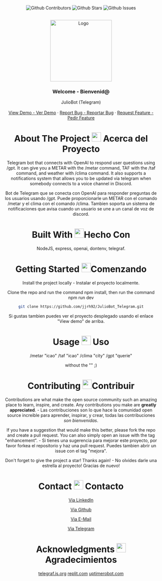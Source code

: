 <br />

<div align="center">

![Github Contributors](https://img.shields.io/github/contributors/jjrh92/JulioBot_Telegram)
![Github Stars](https://img.shields.io/github/stars/jjrh92/JulioBot_Telegram)
![Github Issues](https://img.shields.io/github/issues-raw/jjrh92/JulioBot_Telegram)

<!-- PROJECT LOGO -->
<br />
<div align="center">
  <a href="https://github.com/jjrh92/JulioBot_Telegram">
    <img src="https://img.icons8.com/plasticine/100/futurama-bender.png" alt="Logo" width="200" height="200">
  </a>

<h3 align="center">Welcome - Bienvenid@</h3>

  <p align=center">
    JulioBot (Telegram)
    <br />
    <br />
    <a href="https://t.me/BultoBot/">View Demo - Ver Demo</a>
    ·
    <a href="https://github.com/jjrh92/JulioBot_Telegram/issues">Report Bug - Reportar Bug</a>
    ·
    <a href="https://github.com/jjrh92/JulioBot_Telegram/issues">Request Feature - Pedir Feature</a>
  </p>
</div>

<!-- ABOUT THE PROJECT -->

<h1 align="center"> 
About The Project <img src="https://media2.giphy.com/media/4ZrRpqbSaWoyZYRoCd/giphy.gif" width="30px"> Acerca del Proyecto
</h1>

Telegram bot that connects with OpenAI to respond user questions using /gpt. It can give you a METAR with the /metar command, TAF with the /taf command, and weather with /clima command. It also supports a notifications system that allows you to be updated via telegram when somebody connects to a voice channel in Discord.

Bot de Telegram que se conecta con OpenAI para responder preguntas de los usuarios usando /gpt. Puede proporcionarle un METAR con el comando /metar y el clima con el comando /clima. Tambien soporta un sistema de notificaciones que avisa cuando un usuario se une a un canal de voz de discord.


<h1 align="center"> 
Built With <img src="https://media0.giphy.com/media/uhQuegHFqkVYuFMXMQ/giphy.gif" width="30px">Hecho Con
</h1>

NodeJS, express, openai, dontenv, telegraf.

<!-- GETTING STARTED -->
<h1 align="center"> 
Getting Started <img src="https://media1.giphy.com/media/QvpqIQAAl66EfoTJj8/giphy.gif" width="30px">Comenzando
</h1>


Install the project locally - Instalar el proyecto localmente. 

Clone the repo and run the command npm install, then run the command npm run dev
   ```sh
   git clone https://github.com/jjrh92/JulioBot_Telegram.git
   ```

Si gustas tambien puedes ver el proyecto desplegado usando el enlace "View demo" de arriba.

<!-- USAGE EXAMPLES -->
<h1 align="center"> 
Usage <img src="https://media4.giphy.com/media/v1.Y2lkPTc5MGI3NjExN2lvcWx2Ynpia3BjYnk3Yzlvdmw1cnBjdHI3cm5uY3QzenM1enNibiZlcD12MV9pbnRlcm5hbF9naWZfYnlfaWQmY3Q9cw/igPDtkfSJZMFwE0LP8/giphy.gif" width="30px"> Uso
</h1>

/metar "icao"
/taf "icao"
/clima "city"
/gpt "querie"

without the "" ;)

<!-- CONTRIBUTING -->
<h1 align="center"> 
Contributing <img src="https://media4.giphy.com/media/rkzUVAQe0zC52ActrJ/giphy.gif" width="30px">Contribuir
</h1>

Contributions are what make the open source community such an amazing place to learn, inspire, and create. Any contributions you make are **greatly appreciated**. - Las contribuciones son lo que hace la comunidad open source increible para aprender, inspirar, y crear, todas las contribuciones *son bienvenidas*. 

If you have a suggestion that would make this better, please fork the repo and create a pull request. You can also simply open an issue with the tag "enhancement". - Si tienes una sugerencia para mejorar este proyecto, por favor forkea el repositorio y haz una pull request. Puedes tambien abrir un issue con el tag "mejora".

Don't forget to give the project a star! Thanks again! - No olvides darle una estrella al proyecto! Gracias de nuevo!

<!-- CONTACT -->
<h1 align="center"> 
Contact <img src="https://media3.giphy.com/media/dA9zmG7BCtbauczAQY/giphy.gif" width="30px"> Contacto
</h1>

[Via LinkedIn](https://linkedin.com/jjrh92)

[Via Github](https://github.com/jjrh92)

[Via E-Mail](mailto:admin@jjrh92.dev)

[Via Telegram](https://t.me/jjrh92)

<!-- ACKNOWLEDGMENTS -->
<h1 align="center"> 
Acknowledgments <img src="https://media1.giphy.com/media/v1.Y2lkPTc5MGI3NjExbXliemQ4NzVmdXRxc3FyM3RjN2F2NzQ5MmRwZnJxa2VrZDBncjhtbiZlcD12MV9pbnRlcm5hbF9naWZfYnlfaWQmY3Q9cw/sa5tk2gi3G1MSmy1vY/giphy.gif" width="30px"> Agradecimientos
</h1>

[telegraf.js.org](https://telegraf.js.org/)
[replit.com](https://replit.com/)
[uptimerobot.com](https://uptimerobot.com/)
